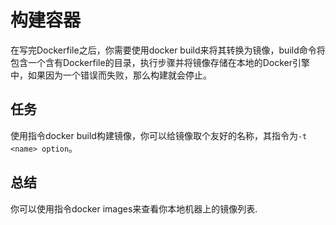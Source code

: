 # 构建容器
在写完Dockerfile之后，你需要使用docker build来将其转换为镜像，build命令将包含一个含有Dockerfile的目录，执行步骤并将镜像存储在本地的Docker引擎中，如果因为一个错误而失败，那么构建就会停止。
## 任务
使用指令docker build构建镜像，你可以给镜像取个友好的名称，其指令为`-t <name> option`。

## 总结
你可以使用指令docker images来查看你本地机器上的镜像列表.
